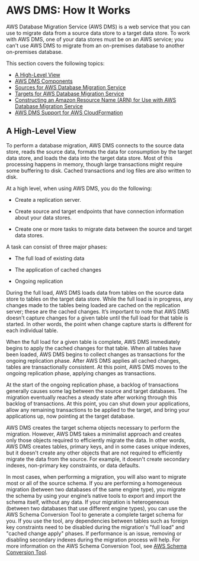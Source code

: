 # AWS DMS: How It Works<a name="CHAP_Introduction"></a>

AWS Database Migration Service \(AWS DMS\) is a web service that you can use to migrate data from a source data store to a target data store\. To work with AWS DMS, one of your data stores must be on an AWS service; you can't use AWS DMS to migrate from an on\-premises database to another on\-premises database\. 

This section covers the following topics:


+ [A High\-Level View](#CHAP_Introduction.HighLevelView)
+ [AWS DMS Components](CHAP_Introduction.Components.md)
+ [Sources for AWS Database Migration Service](CHAP_Introduction.Sources.md)
+ [Targets for AWS Database Migration Service](CHAP_Introduction.Targets.md)
+ [Constructing an Amazon Resource Name \(ARN\) for Use with AWS Database Migration Service](CHAP_Introduction.ARN.md)
+ [AWS DMS Support for AWS CloudFormation](CHAP_Introduction.CloudFormation.md)

## A High\-Level View<a name="CHAP_Introduction.HighLevelView"></a>

To perform a database migration, AWS DMS connects to the source data store, reads the source data, formats the data for consumption by the target data store, and loads the data into the target data store\. Most of this processing happens in memory, though large transactions might require some buffering to disk\. Cached transactions and log files are also written to disk\. 

 At a high level, when using AWS DMS, you do the following:

+ Create a replication server\.

+ Create source and target endpoints that have connection information about your data stores\.

+ Create one or more tasks to migrate data between the source and target data stores\.

A task can consist of three major phases:

+ The full load of existing data

+ The application of cached changes

+ Ongoing replication

During the full load, AWS DMS loads data from tables on the source data store to tables on the target data store\. While the full load is in progress, any changes made to the tables being loaded are cached on the replication server; these are the cached changes\. It’s important to note that AWS DMS doesn't capture changes for a given table until the full load for that table is started\. In other words, the point when change capture starts is different for each individual table\. 

When the full load for a given table is complete, AWS DMS immediately begins to apply the cached changes for that table\. When all tables have been loaded, AWS DMS begins to collect changes as transactions for the ongoing replication phase\. After AWS DMS applies all cached changes, tables are transactionally consistent\. At this point, AWS DMS moves to the ongoing replication phase, applying changes as transactions\. 

At the start of the ongoing replication phase, a backlog of transactions generally causes some lag between the source and target databases\. The migration eventually reaches a steady state after working through this backlog of transactions\. At this point, you can shut down your applications, allow any remaining transactions to be applied to the target, and bring your applications up, now pointing at the target database\. 

AWS DMS creates the target schema objects necessary to perform the migration\. However, AWS DMS takes a minimalist approach and creates only those objects required to efficiently migrate the data\. In other words, AWS DMS creates tables, primary keys, and in some cases unique indexes, but it doesn't create any other objects that are not required to efficiently migrate the data from the source\. For example, it doesn't create secondary indexes, non\-primary key constraints, or data defaults\. 

In most cases, when performing a migration, you will also want to migrate most or all of the source schema\. If you are performing a homogeneous migration \(between two databases of the same engine type\), you migrate the schema by using your engine’s native tools to export and import the schema itself, without any data\. If your migration is heterogeneous \(between two databases that use different engine types\), you can use the AWS Schema Conversion Tool to generate a complete target schema for you\. If you use the tool, any dependencies between tables such as foreign key constraints need to be disabled during the migration's "full load" and "cached change apply" phases\. If performance is an issue, removing or disabling secondary indexes during the migration process will help\. For more information on the AWS Schema Conversion Tool, see [AWS Schema Conversion Tool](http://docs.aws.amazon.com/SchemaConversionTool/latest/userguide/CHAP_SchemaConversionTool.Installing.html)\.